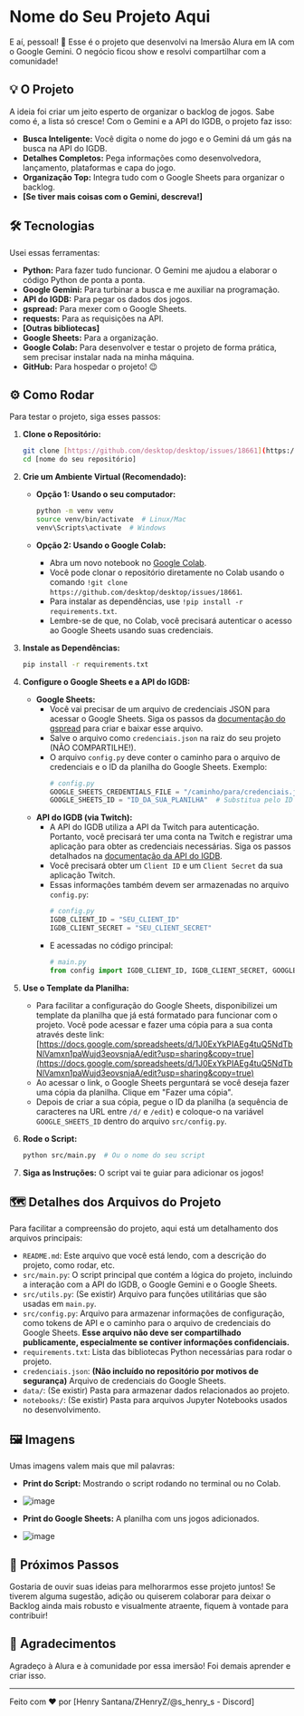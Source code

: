 # Nome do Seu Projeto Aqui

E aí, pessoal! 🚀 Esse é o projeto que desenvolvi na Imersão Alura em IA com o Google Gemini. O negócio ficou show e resolvi compartilhar com a comunidade!

## 💡 O Projeto

A ideia foi criar um jeito esperto de organizar o backlog de jogos. Sabe como é, a lista só cresce! Com o Gemini e a API do IGDB, o projeto faz isso:

* **Busca Inteligente:** Você digita o nome do jogo e o Gemini dá um gás na busca na API do IGDB.
* **Detalhes Completos:** Pega informações como desenvolvedora, lançamento, plataformas e capa do jogo.
* **Organização Top:** Integra tudo com o Google Sheets para organizar o backlog.
* **[Se tiver mais coisas com o Gemini, descreva!]**

## 🛠️ Tecnologias

Usei essas ferramentas:

* **Python:** Para fazer tudo funcionar. O Gemini me ajudou a elaborar o código Python de ponta a ponta.
* **Google Gemini:** Para turbinar a busca e me auxiliar na programação.
* **API do IGDB:** Para pegar os dados dos jogos.
* **gspread:** Para mexer com o Google Sheets.
* **requests:** Para as requisições na API.
* **[Outras bibliotecas]**
* **Google Sheets:** Para a organização.
* **Google Colab:** Para desenvolver e testar o projeto de forma prática, sem precisar instalar nada na minha máquina.
* **GitHub:** Para hospedar o projeto! 😉

## ⚙️ Como Rodar

Para testar o projeto, siga esses passos:

1.  **Clone o Repositório:**

    ```bash
    git clone [https://github.com/desktop/desktop/issues/18661](https://github.com/desktop/desktop/issues/18661)
    cd [nome do seu repositório]
    ```
2.  **Crie um Ambiente Virtual (Recomendado):**

    * **Opção 1: Usando o seu computador:**

        ```bash
        python -m venv venv
        source venv/bin/activate  # Linux/Mac
        venv\Scripts\activate  # Windows
        ```
    * **Opção 2: Usando o Google Colab:**

        * Abra um novo notebook no [Google Colab](https://colab.research.google.com/).
        * Você pode clonar o repositório diretamente no Colab usando o comando `!git clone https://github.com/desktop/desktop/issues/18661`.
        * Para instalar as dependências, use `!pip install -r requirements.txt`.
        * Lembre-se de que, no Colab, você precisará autenticar o acesso ao Google Sheets usando suas credenciais.

3.  **Instale as Dependências:**

    ```bash
    pip install -r requirements.txt
    ```
4.  **Configure o Google Sheets e a API do IGDB:**
    * **Google Sheets:**
        * Você vai precisar de um arquivo de credenciais JSON para acessar o Google Sheets. Siga os passos da [documentação do gspread](https://docs.gspread.com/oauth2) para criar e baixar esse arquivo.
        * Salve o arquivo como `credenciais.json` na raiz do seu projeto (NÃO COMPARTILHE!).
        * O arquivo `config.py` deve conter o caminho para o arquivo de credenciais e o ID da planilha do Google Sheets. Exemplo:
            ```python
            # config.py
            GOOGLE_SHEETS_CREDENTIALS_FILE = "/caminho/para/credenciais.json"  # Substitua pelo caminho real
            GOOGLE_SHEETS_ID = "ID_DA_SUA_PLANILHA"  # Substitua pelo ID da sua planilha
            ```
    * **API do IGDB (via Twitch):**
        * A API do IGDB utiliza a API da Twitch para autenticação. Portanto, você precisará ter uma conta na Twitch e registrar uma aplicação para obter as credenciais necessárias. Siga os passos detalhados na [documentação da API do IGDB](https://api-docs.igdb.com/#getting-started).
        * Você precisará obter um `Client ID` e um `Client Secret` da sua aplicação Twitch.
        * Essas informações também devem ser armazenadas no arquivo `config.py`:
            ```python
            # config.py
            IGDB_CLIENT_ID = "SEU_CLIENT_ID"
            IGDB_CLIENT_SECRET = "SEU_CLIENT_SECRET"
            ```
        * E acessadas no código principal:
            ```python
            # main.py
            from config import IGDB_CLIENT_ID, IGDB_CLIENT_SECRET, GOOGLE_SHEETS_CREDENTIALS_FILE, GOOGLE_SHEETS_ID
            ```

5.  **Use o Template da Planilha:**

    * Para facilitar a configuração do Google Sheets, disponibilizei um template da planilha que já está formatado para funcionar com o projeto. Você pode acessar e fazer uma cópia para a sua conta através deste link: [https://docs.google.com/spreadsheets/d/1J0ExYkPIAEg4tuQ5NdTbNlVamxn1paWujd3eovsnjaA/edit?usp=sharing&copy=true](https://docs.google.com/spreadsheets/d/1J0ExYkPIAEg4tuQ5NdTbNlVamxn1paWujd3eovsnjaA/edit?usp=sharing&copy=true)
    * Ao acessar o link, o Google Sheets perguntará se você deseja fazer uma cópia da planilha. Clique em "Fazer uma cópia".
    * Depois de criar a sua cópia, pegue o ID da planilha (a sequência de caracteres na URL entre `/d/` e `/edit`) e coloque-o na variável `GOOGLE_SHEETS_ID` dentro do arquivo `src/config.py`.

6.  **Rode o Script:**

    ```bash
    python src/main.py  # Ou o nome do seu script
    ```
7.  **Siga as Instruções:** O script vai te guiar para adicionar os jogos!

## 🗺️ Detalhes dos Arquivos do Projeto

Para facilitar a compreensão do projeto, aqui está um detalhamento dos arquivos principais:

* `README.md`: Este arquivo que você está lendo, com a descrição do projeto, como rodar, etc.
* `src/main.py`: O script principal que contém a lógica do projeto, incluindo a interação com a API do IGDB, o Google Gemini e o Google Sheets.
* `src/utils.py`: (Se existir) Arquivo para funções utilitárias que são usadas em `main.py`.
* `src/config.py`: Arquivo para armazenar informações de configuração, como tokens de API e o caminho para o arquivo de credenciais do Google Sheets. **Esse arquivo não deve ser compartilhado publicamente, especialmente se contiver informações confidenciais.**
* `requirements.txt`: Lista das bibliotecas Python necessárias para rodar o projeto.
* `credenciais.json`: **(Não incluído no repositório por motivos de segurança)** Arquivo de credenciais do Google Sheets.
* `data/`: (Se existir) Pasta para armazenar dados relacionados ao projeto.
* `notebooks/`: (Se existir) Pasta para arquivos Jupyter Notebooks usados no desenvolvimento.

## 🖼️ Imagens

Umas imagens valem mais que mil palavras:

* **Print do Script:** Mostrando o script rodando no terminal ou no Colab.
* ![image](https://github.com/user-attachments/assets/937cec14-2db6-4d0e-95c4-042a4d7227a8)

* **Print do Google Sheets:** A planilha com uns jogos adicionados.
* ![image](https://github.com/user-attachments/assets/39b27f11-2c1f-4ff6-8f96-74d8dda7d50c)


## 📝 Próximos Passos

Gostaria de ouvir suas ideias para melhorarmos esse projeto juntos! Se tiverem alguma sugestão, adição ou quiserem colaborar para deixar o Backlog ainda mais robusto e visualmente atraente, fiquem à vontade para contribuir!

## 🙏 Agradecimentos

Agradeço à Alura e à comunidade por essa imersão! Foi demais aprender e criar isso.

---

Feito com ❤️ por [Henry Santana/ZHenryZ/@s_henry_s - Discord]
